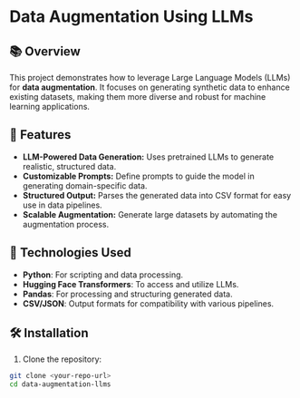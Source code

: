 # Data Augmentation Using LLMs

## 📚 Overview
This project demonstrates how to leverage Large Language Models (LLMs) for **data augmentation**. It focuses on generating synthetic data to enhance existing datasets, making them more diverse and robust for machine learning applications.

## 🚀 Features
- **LLM-Powered Data Generation:** Uses pretrained LLMs to generate realistic, structured data.
- **Customizable Prompts:** Define prompts to guide the model in generating domain-specific data.
- **Structured Output:** Parses the generated data into CSV format for easy use in data pipelines.
- **Scalable Augmentation:** Generate large datasets by automating the augmentation process.

## 🔧 Technologies Used
- **Python**: For scripting and data processing.
- **Hugging Face Transformers**: To access and utilize LLMs.
- **Pandas**: For processing and structuring generated data.
- **CSV/JSON**: Output formats for compatibility with various pipelines.

## 🛠️ Installation
1. Clone the repository:
```bash
git clone <your-repo-url>
cd data-augmentation-llms
```

